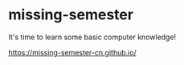 # missing-semester

It's time to learn some basic computer knowledge!

https://missing-semester-cn.github.io/
